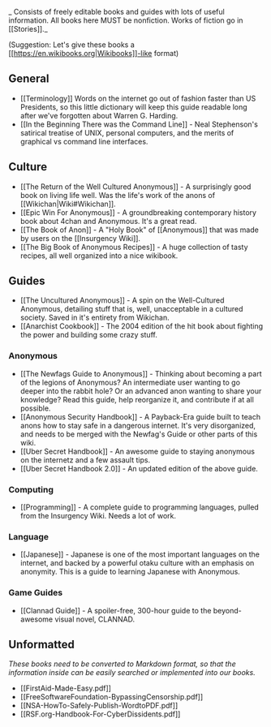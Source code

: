 _	Consists of freely editable books and guides with lots of useful information. All books here MUST be nonfiction. Works of fiction go in [[Stories]]._

(Suggestion: Let's give these books a [[https://en.wikibooks.org|Wikibooks]]-like format)

## General

* [[Terminology]]   Words on the internet go out of fashion faster than US Presidents, so this little dictionary will keep this guide readable long after we've forgotten about Warren G. Harding. 
* [[In the Beginning There was the Command Line]] - Neal Stephenson's satirical treatise of UNIX, personal computers, and the merits of graphical vs command line interfaces.

## Culture

* [[The Return of the Well Cultured Anonymous]] - A surprisingly good book on living life well. Was the life's work of the anons of [[Wikichan|Wiki#Wikichan]].
* [[Epic Win For Anonymous]] - A groundbreaking contemporary history book about 4chan and Anonymous. It's a great read.
* [[The Book of Anon]] - A "Holy Book" of [[Anonymous]] that was made by users on the [[Insurgency Wiki]].
* [[The Big Book of Anonymous Recipes]] - A huge collection of tasty recipes, all well organized into a nice wikibook.

## Guides

* [[The Uncultured Anonymous]] - A spin on the Well-Cultured Anonymous, detailing stuff that is, well, unacceptable in a cultured society. Saved in it's entirety from Wikichan.
* [[Anarchist Cookbook]] - The 2004 edition of the hit book about fighting the power and building some crazy stuff.

### Anonymous

* [[The Newfags Guide to Anonymous]] - Thinking about becoming a part of the legions of Anonymous? An intermediate user wanting to go deeper into the rabbit hole? Or an advanced anon wanting to share your knowledge? Read this guide, help reorganize it, and contribute if at all possible.
* [[Anonymous Security Handbook]] - A Payback-Era guide built to teach anons how to stay safe in a dangerous internet. It's very disorganized, and needs to be merged with the Newfag's Guide or other parts of this wiki.
* [[Uber Secret Handbook]] - An awesome guide to staying anonymous on the internetz and a few assault tips.
* [[Uber Secret Handbook 2.0]] - An updated edition of the above guide.

### Computing

* [[Programming]] - A complete guide to programming languages, pulled from the Insurgency Wiki. Needs a lot of work.

### Language

* [[Japanese]] - Japanese is one of the most important languages on the internet, and backed by a powerful otaku culture with an emphasis on anonymity. This is a guide to learning Japanese with Anonymous.

### Game Guides

* [[Clannad Guide]] - A spoiler-free, 300-hour guide to the beyond-awesome visual novel, CLANNAD.

## Unformatted

*These books need to be converted to Markdown format, so that the information inside can be easily searched or implemented into our books.*

* [[FirstAid-Made-Easy.pdf]]
* [[FreeSoftwareFoundation-BypassingCensorship.pdf]]
* [[NSA-HowTo-Safely-Publish-WordtoPDF.pdf]]
* [[RSF.org-Handbook-For-CyberDissidents.pdf]]
